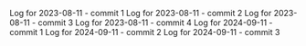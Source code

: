 Log for 2023-08-11 - commit 1
Log for 2023-08-11 - commit 2
Log for 2023-08-11 - commit 3
Log for 2023-08-11 - commit 4
Log for 2024-09-11 - commit 1
Log for 2024-09-11 - commit 2
Log for 2024-09-11 - commit 3

